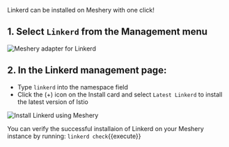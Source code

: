 Linkerd can be installed on Meshery with one click! 

## 1. Select `Linkerd` from the Management menu

![Meshery adapter for Linkerd](./katacoda-scenarios/assets/linkerd/linkerd-adapter.png)

## 2. In the Linkerd management page:

- Type `linkerd` into the namespace field
- Click the (+) icon on the Install card and select `Latest Linkerd` to install the latest version of Istio

![Install Linkerd using Meshery](./katacoda-scenarios/assets/linkerd/install-linkerd.png)

You can verify the successful installaion of Linkerd on your Meshery instance by running:
`linkerd check`{{execute}}
